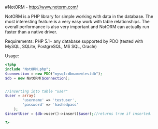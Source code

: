 #NotORM - http://www.notorm.com/

NotORM is a PHP library for simple working with data in the database. The most interesting feature is a very easy work with table relationships. The overall performance is also very important and NotORM can actually run faster than a native driver.

Requirements:
PHP 5.1+
any database supported by PDO (tested with MySQL, SQLite, PostgreSQL, MS SQL, Oracle)

Usage:
```php
<?php
include "NotORM.php";
$connection = new PDO("mysql:dbname=testdb");
$db = new NotORM($connection);


//inserting into table "user"
$user = array(
        'username' => 'testuser',
        'password' => 'hashedpass'
    );
$insertUser = $db->user()->insert($user);//returns true if inserted.

?>
```
